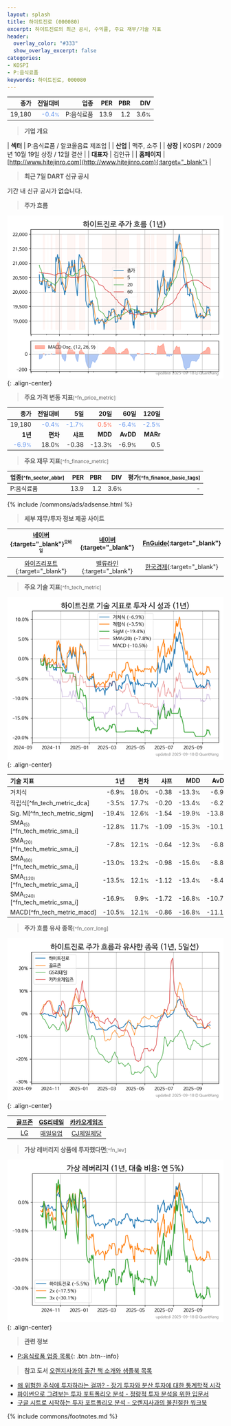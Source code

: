 ```yaml
---
layout: splash
title: 하이트진로 (000080)
excerpt: 하이트진로의 최근 공시, 수익률, 주요 재무/기술 지표
header:
  overlay_color: "#333"
  show_overlay_excerpt: false
categories:
- KOSPI
- P:음식료품
keywords: 하이트진로, 000080
---
```


| **종가** | **전일대비** | **업종** | **PER** | **PBR** | **DIV** |
| -------: | -----------: | -------: | ------: | ------: | ------: |
| 19,180 | <span style="color: cornflowerblue">-0.4<small>%</small></span> | P:음식료품 | 13.9 | 1.2 | 3.6<small>%</small> |

<!-- more -->


> **기업 개요**<a id="company"></a>

| <span style="white-space:nowrap;">**섹터**</span> | P:음식료품 / 알코올음료 제조업 |
| <span style="white-space:nowrap;">**산업**</span> | 맥주, 소주 |
| <span style="white-space:nowrap;">**상장**</span> | KOSPI / 2009년 10월 19일 상장 / 12월 결산 |
| <span style="white-space:nowrap;">**대표자**</span> | 김인규 |
| <span style="white-space:nowrap;">**홈페이지**</span> | [http://www.hitejinro.com](http://www.hitejinro.com){:target="_blank"} |


> **최근 7일 DART 신규 공시**<a id="dart"></a>

기간 내 신규 공시가 없습니다.


> **주가 흐름**<a id="price"></a>

![000080](/stock/images/000080.png){: .align-center}


> **주요 가격 변동 지표**<small>[^fn_price_metric]</small>

| **종가** | **전일대비** | **5일** | **20일** | **60일** | **120일** |
| -------: | -----------: | ------: | -------: | -------: | --------: |
| 19,180 | <span style="color: cornflowerblue">-0.4<small>%</small></span> | <span style="color: cornflowerblue">-1.7<small>%</small></span> | <span style="color: tomato">0.5<small>%</small></span> | <span style="color: cornflowerblue">-6.4<small>%</small></span> | <span style="color: cornflowerblue">-2.5<small>%</small></span> |
| **1년** | **편차** | **샤프** | **MDD** | **AvDD** | **MARr** |
| <span style="color: cornflowerblue">-6.9<small>%</small></span> | 18.0<small>%</small> | -0.38 | -13.3<small>%</small> | -6.9<small>%</small> | 0.5 |


> **주요 재무 지표**<small>[^fn_finance_metric]</small>

| **업종**<small>[^fn_sector_abbr]</small> | **PER** | **PBR** | **DIV** | **평가**<small>[^fn_finance_basic_tags]</small> |
| :--------------------------------------- | ------: | ------: | ------: | ----------------------------------------------: |
| P:음식료품 | 13.9 | 1.2 | 3.6<small>%</small> | - |



{% include /commons/ads/adsense.html %}

> **세부 재무/투자 정보 제공 사이트**

| [네이버](https://m.stock.naver.com/domestic/stock/000080/finance/summary){:target="_blank"}<sup><small>모바일</small></sup> | [네이버](https://finance.naver.com/item/coinfo.naver?code=000080){:target="_blank"} | [FnGuide](https://comp.fnguide.com/SVO2/ASP/SVD_Invest.asp?gicode=A000080&MenuYn=Y){:target="_blank"} |
| :---: | :---: | :---: |
| [와이즈리포트](https://comp.wisereport.co.kr/company/c1040001.aspx?cmp_cd=000080){:target="_blank"} | [밸류라인](https://www.valueline.co.kr/finance/summary/000080){:target="_blank"} | [한국경제](https://markets.hankyung.com/stock/000080/financial-summary){:target="_blank"} |


> **주요 기술 지표**<small>[^fn_tech_metric]</small>


![000080](/stock/images/000080_tech.png){: .align-center}

| **기술 지표** | **1년** | **편차** | **샤프** | **MDD** | **AvDD** |
| :------------ | ------: | -----------: | -------: | ------: | -------: |
| 거치식 | -6.9<small>%</small> | 18.0<small>%</small> | -0.38 | -13.3<small>%</small> | -6.9<small>%</small> |
| 적립식[^fn_tech_metric_dca] | -3.5<small>%</small> | 17.7<small>%</small> | -0.20 | -13.4<small>%</small> | -6.2<small>%</small> |
| Sig. M[^fn_tech_metric_sigm] | -19.4<small>%</small> | 12.6<small>%</small> | -1.54 | -19.9<small>%</small> | -13.8<small>%</small> |
| SMA<small><sub>(5)</sub></small>[^fn_tech_metric_sma_i] | -12.8<small>%</small> | 11.7<small>%</small> | -1.09 | -15.3<small>%</small> | -10.1<small>%</small> |
| SMA<small><sub>(20)</sub></small>[^fn_tech_metric_sma_i] | -7.8<small>%</small> | 12.1<small>%</small> | -0.64 | -12.3<small>%</small> | -6.8<small>%</small> |
| SMA<small><sub>(60)</sub></small>[^fn_tech_metric_sma_i] | -13.0<small>%</small> | 13.2<small>%</small> | -0.98 | -15.6<small>%</small> | -8.8<small>%</small> |
| SMA<small><sub>(120)</sub></small>[^fn_tech_metric_sma_i] | -13.5<small>%</small> | 12.1<small>%</small> | -1.12 | -13.4<small>%</small> | -8.4<small>%</small> |
| SMA<small><sub>(240)</sub></small>[^fn_tech_metric_sma_i] | -16.9<small>%</small> | 9.9<small>%</small> | -1.72 | -16.8<small>%</small> | -10.7<small>%</small> |
| MACD[^fn_tech_metric_macd] | -10.5<small>%</small> | 12.1<small>%</small> | -0.86 | -16.8<small>%</small> | -11.1<small>%</small> |


> **주가 흐름 유사 종목**<a id="corr"></a><small>[^fn_corr_long]</small>

![000080](/stock/images/000080_corr.png){: .align-center}

|       | [골프존](/215000/) | [GS리테일](/007070/) | [카카오게임즈](/293490/) |
| :---: | :------------------------------------: | :------------------------------------: | :------------------------------------: |
|       | [LG](/003550/) | [매일유업](/267980/) | [CJ제일제당](/097950/) |


> **가상 레버리지 상품에 투자했다면**<a id="2x"></a><small>[^fn_lev]</small>

![000080](/stock/images/000080_2x.png){: .align-center}


> **관련 정보**

- [P:음식료품 업종 목록](/stats/sector/kospi_업종_음식료품_종목/){: .btn .btn--info}

> **참고 도서** [오렌지사과의 출간 책 소개와 샘플북 목록](https://kongdori.tistory.com/691)

- [왜 위험한 주식에 투자하라는 걸까? - 장기 투자와 분산 투자에 대한 통계학적 시각](https://kongdori.tistory.com/421)
- [파이썬으로 그려보는 투자 포트폴리오 분석  - 정량적 투자 분석을 위한 입문서](https://kongdori.tistory.com/643)
- [구글 시트로 시작하는 투자 포트폴리오 분석 - 오렌지사과의 불친절한 워크북](https://kongdori.tistory.com/449)


{% include commons/footnotes.md %}